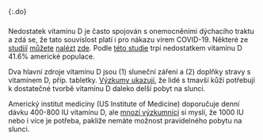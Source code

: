 {:.do}

### 

Nedostatek vitamínu D je často spojován s onemocněními dýchacího traktu a zdá se, že tato souvislost platí i pro nákazu virem COVID-19. Některé ze [studiíí](https://www.ncbi.nlm.nih.gov/pmc/articles/PMC5692194/)  [můžete](https://www.liebertpub.com/doi/abs/10.1089/ped.2017.0750?journalCode=ped) [nalézt](https://www.who.int/elena/titles/vitamind_pneumonia_children/en/)  [zde](https://www.cochranelibrary.com/cdsr/doi/10.1002/14651858.CD011597.pub2/full). Podle [této studie](https://www.ncbi.nlm.nih.gov/pubmed/21310306) trpí nedostatkem vitamínu D 41.6% americké populace.

Dva hlavní zdroje vitamínu D jsou (1) sluneční záření a (2) doplňky stravy s vitamínem D, příp. tabletky.
[Výzkumy ukazují](https://www.sciencedirect.com/science/article/pii/B9780124158535000133), že lidé s tmavší kůží potřebují k dostatečné tvorbě vitamínu D daleko delší pobyt na slunci.

Americký institut medicíny (US Institute of Medicine) doporučuje denní dávku 400-800 IU vitamínu D, ale [mnozí výzkumnící](https://www.ncbi.nlm.nih.gov/pmc/articles/PMC2698592/) si myslí, že 1000 IU nebo i více je potřeba, pakliže nemáte možnost pravidelného pobytu na slunci.
